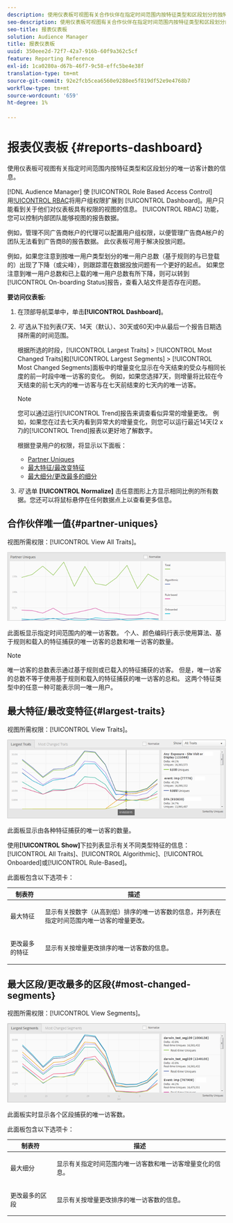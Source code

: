 ```yaml
---
description: 使用仪表板可视图有关合作伙伴在指定时间范围内按特征类型和区段划分的独特访客计数的信息。
seo-description: 使用仪表板可视图有关合作伙伴在指定时间范围内按特征类型和区段划分的独特访客计数的信息。
seo-title: 报表仪表板
solution: Audience Manager
title: 报表仪表板
uuid: 350eee2d-72f7-42a7-916b-60f9a362c5cf
feature: Reporting Reference
exl-id: 1ca0280a-d67b-46f7-9c58-effc5be4e38f
translation-type: tm+mt
source-git-commit: 92e2fcb5cea6560e9288ee5f819df52e9e4768b7
workflow-type: tm+mt
source-wordcount: '659'
ht-degree: 1%

---
```


# 报表仪表板 {#reports-dashboard}

使用仪表板可视图有关指定时间范围内按特征类型和区段划分的唯一访客计数的信息。

<!-- 

c_dashboard.xml

 -->

[!DNL Audience Manager] 使 [!UICONTROL Role Based Access Control] 用[!UICONTROL RBAC]()将用户组权限扩展到 [!UICONTROL Dashboard]。用户只能看到关于他们对仪表板具有权限的视图的信息。 [!UICONTROL RBAC] 功能，您可以控制内部团队能够视图的报告数据。

例如，管理不同广告商帐户的代理可以配置用户组权限，以便管理广告商A帐户的团队无法看到广告商B的报告数据。 此仪表板可用于解决投放问题。

例如，如果您注意到按唯一用户类型划分的唯一用户总数（基于规则的与已登载的）出现了下降（或尖峰），则跟踪潜在数据投放问题有一个更好的起点。 如果您注意到唯一用户总数和已上载的唯一用户总数有所下降，则可以转到[!UICONTROL On-boarding Status]报告，查看入站文件是否存在问题。

**要访问仪表板:**

1. 在顶部导航菜单中，单击&#x200B;**[!UICONTROL Dashboard]**。
2. *可* 选从下拉列表(7天、14天（默认）、30天或60天)中从最后一个报告日期选择所需的时间范围。

   根据所选的时段，[!UICONTROL Largest Traits] > [!UICONTROL Most Changed Traits]和[!UICONTROL Largest Segments] > [!UICONTROL Most Changed Segments]面板中的增量变化显示在今天结束的受众与相同长度的前一时段中唯一访客的变化。 例如，如果您选择7天，则增量将比较在今天结束的前七天内的唯一访客与在七天前结束的七天内的唯一访客。

   >[!NOTE]
   >
   >您可以通过运行[!UICONTROL Trend]报告来调查看似异常的增量更改。 例如，如果您在过去七天内看到异常大的增量变化，则您可以运行最近14天(2 x 7)的[!UICONTROL Trend]报表以更好地了解数字。

   根据登录用户的权限，将显示以下面板：

   * [Partner Uniques](../reporting/reports-dashboard.md#partner-uniques)
   * [最大特征/最改变特征](../reporting/reports-dashboard.md#largest-traits)
   * [最大细分/更改最多的细分](../reporting/reports-dashboard.md#most-changed-segments)

3. *可* 选单 **[!UICONTROL Normalize]** 击任意图形上方显示相同比例的所有数据。您还可以将鼠标悬停在任何数据点上以查看更多信息。

## 合作伙伴唯一值{#partner-uniques}

视图所需权限：[!UICONTROL View All Traits]。

![](assets/partner_uniques.png)

此面板显示指定时间范围内的唯一访客数。 个人、颜色编码行表示使用算法、基于规则和载入的特征捕获的唯一访客的总数和唯一访客的数量。

>[!NOTE]
>
>唯一访客的总数表示通过基于规则或已载入的特征捕获的访客。 但是，唯一访客的总数不等于使用基于规则和载入的特征捕获的唯一访客的总和。 这两个特征类型中的任意一种可能表示同一唯一用户。

## 最大特征/最改变特征{#largest-traits}

视图所需权限：[!UICONTROL View Traits]。

![](assets/largest_traits.png)

此面板显示由各种特征捕获的唯一访客的数量。

使用&#x200B;**[!UICONTROL Show]**&#x200B;下拉列表显示有关不同类型特征的信息：[!UICONTROL All Traits]、[!UICONTROL Algorithmic]、[!UICONTROL Onboarded]或[!UICONTROL Rule-Based]。

此面板包含以下选项卡：

<table id="table_DA48BDEB4E0143BEA4EB85AC26FF6AE3"> 
 <thead> 
  <tr> 
   <th colname="col1" class="entry"> 制表符 </th> 
   <th colname="col2" class="entry"> 描述 </th> 
  </tr> 
 </thead>
 <tbody> 
  <tr> 
   <td colname="col1"> <p><span class="wintitle"> 最大特征</span> </p> </td> 
   <td colname="col2"> <p>显示有关按数字（从高到低）排序的唯一访客数的信息，并列表在指定时间范围内唯一访客的增量更改。 </p> </td> 
  </tr> 
  <tr> 
   <td colname="col1"> <p><span class="wintitle"> 更改最多的特征</span> </p> </td> 
   <td colname="col2"> <p>显示有关按增量更改排序的唯一访客数的信息。 </p> </td> 
  </tr> 
 </tbody> 
</table>

## 最大区段/更改最多的区段{#most-changed-segments}

视图所需权限：[!UICONTROL View Segments]。

![](assets/largest_segments.png)

此面板实时显示各个区段捕获的唯一访客数。

此面板包含以下选项卡：

<table id="table_8E22E0579FA74C5A86CC40B40B2548BE"> 
 <thead> 
  <tr> 
   <th colname="col1" class="entry"> 制表符 </th> 
   <th colname="col2" class="entry"> 描述 </th> 
  </tr> 
 </thead>
 <tbody> 
  <tr> 
   <td colname="col1"> <p><span class="wintitle"> 最大细分</span> </p> </td> 
   <td colname="col2"> <p>显示有关指定时间范围内唯一访客数和唯一访客增量变化的信息。 </p> </td> 
  </tr> 
  <tr> 
   <td colname="col1"> <p><span class="wintitle"> 更改最多的区段</span> </p> </td> 
   <td colname="col2"> <p>显示有关按增量更改排序的唯一访客数的信息。 </p> </td> 
  </tr> 
 </tbody> 
</table>
